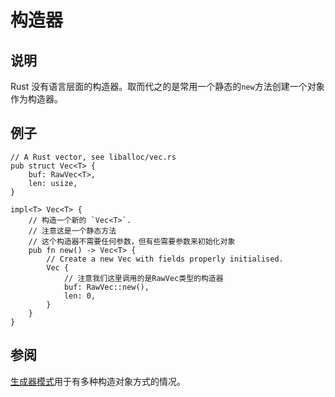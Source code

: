 # 构造器

## 说明

Rust 没有语言层面的构造器。取而代之的是常用一个静态的`new`方法创建一个对象作为构造器。

## 例子

```rust,ignore
// A Rust vector, see liballoc/vec.rs
pub struct Vec<T> {
    buf: RawVec<T>,
    len: usize,
}

impl<T> Vec<T> {
    // 构造一个新的 `Vec<T>`.
    // 注意这是一个静态方法
    // 这个构造器不需要任何参数，但有些需要参数来初始化对象
    pub fn new() -> Vec<T> {
        // Create a new Vec with fields properly initialised.
        Vec {
            // 注意我们这里调用的是RawVec类型的构造器
            buf: RawVec::new(),
            len: 0,
        }
    }
}
```

## 参阅

[生成器模式](../patterns/creational/builder.md)用于有多种构造对象方式的情况。
